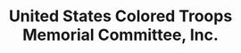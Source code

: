 ---
layout: repo
title: "United States Colored Troops Memorial Committee, Inc."
id: 14759
permalink: repos/14759/
---